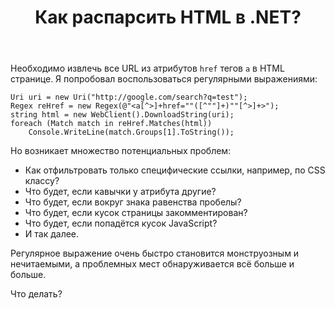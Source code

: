 ﻿---
title: "Как распарсить HTML в .NET?"
se.owner.user_id: 176051
se.owner.display_name: "Kyubey"
se.owner.link: "https://ru.stackoverflow.com/users/176051/kyubey"
se.link: "https://ru.stackoverflow.com/questions/420354/%d0%9a%d0%b0%d0%ba-%d1%80%d0%b0%d1%81%d0%bf%d0%b0%d1%80%d1%81%d0%b8%d1%82%d1%8c-html-%d0%b2-net"
se.question_id: 420354
se.post_type: question
se.score: 97
---
<p>Необходимо извлечь все URL из атрибутов <code>href</code> тегов <code>a</code> в HTML странице. Я попробовал воспользоваться регулярными выражениями:</p>

<pre><code>Uri uri = new Uri("http://google.com/search?q=test");
Regex reHref = new Regex(@"&lt;a[^&gt;]+href=""([^""]+)""[^&gt;]+&gt;");
string html = new WebClient().DownloadString(uri);
foreach (Match match in reHref.Matches(html))
    Console.WriteLine(match.Groups[1].ToString());
</code></pre>

<p>Но возникает множество потенциальных проблем:</p>

<ul>
<li>Как отфильтровать только специфические ссылки, например, по CSS классу?</li>
<li>Что будет, если кавычки у атрибута другие?</li>
<li>Что будет, если вокруг знака равенства пробелы?</li>
<li>Что будет, если кусок страницы закомментирован?</li>
<li>Что будет, если попадётся кусок JavaScript?</li>
<li>И так далее.</li>
</ul>

<p>Регулярное выражение очень быстро становится монструозным и нечитаемыми, а проблемных мест обнаруживается всё больше и больше.</p>

<p>Что делать?</p>
